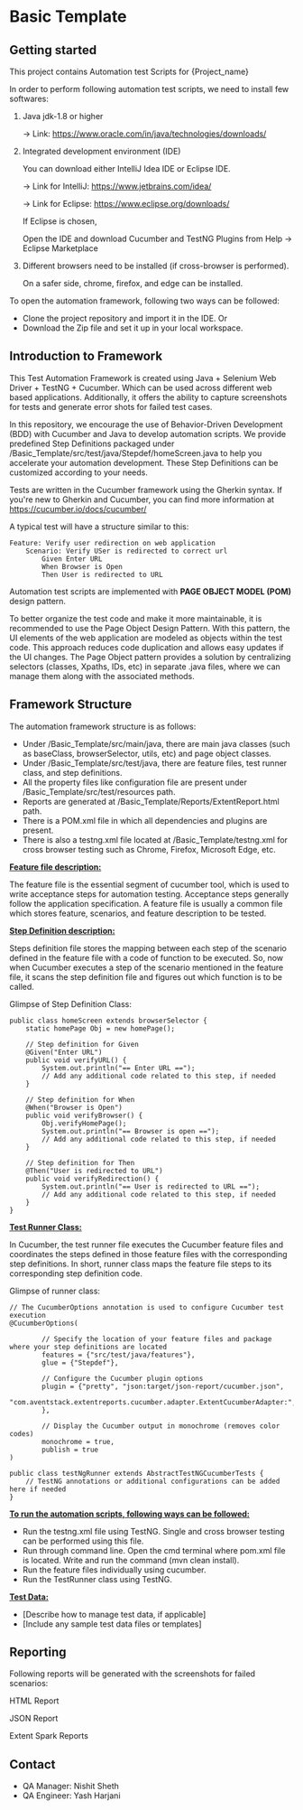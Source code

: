 # Basic Template



## Getting started

This project contains Automation test Scripts for {Project_name}

In order to perform following automation test scripts, we need to install few softwares: 

1. Java jdk-1.8 or higher 

	-> Link: https://www.oracle.com/in/java/technologies/downloads/

2. Integrated development environment (IDE)

	You can download either IntelliJ Idea IDE or Eclipse IDE.

	-> Link for IntelliJ: https://www.jetbrains.com/idea/

	-> Link for Eclipse: https://www.eclipse.org/downloads/

	If Eclipse is chosen, 

	Open the IDE and download Cucumber and TestNG Plugins from Help -> Eclipse Marketplace

3. Different browsers need to be installed (if cross-browser is performed).

	On a safer side, chrome, firefox, and edge can be installed. 

To open the automation framework, following two ways can be followed:

- Clone the project repository and import it in the IDE. Or
- Download the Zip file and set it up in your local workspace.

## Introduction to Framework

This Test Automation Framework is created using Java + Selenium Web Driver + TestNG + Cucumber. Which can be used across different web based applications. 
Additionally, it offers the ability to capture screenshots for tests and generate error shots for failed test cases.

In this repository, we encourage the use of Behavior-Driven Development (BDD) with Cucumber and Java to develop automation scripts. 
We provide predefined Step Definitions packaged under /Basic_Template/src/test/java/Stepdef/homeScreen.java to help you accelerate your automation development. 
These Step Definitions can be customized according to your needs.

Tests are written in the Cucumber framework using the Gherkin syntax. If you're new to Gherkin and Cucumber, you can find more information at https://cucumber.io/docs/cucumber/

A typical test will have a structure similar to this:

	Feature: Verify user redirection on web application
		Scenario: Verify USer is redirected to correct url
			Given Enter URL	
			When Browser is Open	
			Then User is redirected to URL
			


Automation test scripts are implemented with **PAGE OBJECT MODEL (POM)** design pattern.

To better organize the test code and make it more maintainable, it is recommended to use the Page Object Design Pattern. 
With this pattern, the UI elements of the web application are modeled as objects within the test code. This approach reduces code duplication and allows easy updates if the UI changes. 
The Page Object pattern provides a solution by centralizing selectors (classes, Xpaths, IDs, etc) in separate .java files, where we can manage them along with the associated methods. 

## Framework Structure

The automation framework structure is as follows:

- Under /Basic_Template/src/main/java, there are main java classes (such as baseClass, browserSelector, utils, etc) and page object classes. 
- Under /Basic_Template/src/test/java, there are feature files, test runner class, and step definitions.
- All the property files like configuration file are present under /Basic_Template/src/test/resources path.
- Reports are generated at /Basic_Template/Reports/ExtentReport.html path.
- There is a POM.xml file in which all dependencies and plugins are present.
- There is also a testng.xml file located at /Basic_Template/testng.xml for cross browser testing such as Chrome, Firefox, Microsoft Edge, etc.

<ins>**Feature file description:**<ins>

The feature file is the essential segment of cucumber tool, which is used to write acceptance steps for automation testing. 
Acceptance steps generally follow the application specification. A feature file is usually a common file which stores feature, scenarios, and feature description to be tested.

<ins>**Step Definition description:**<ins>

Steps definition file stores the mapping between each step of the scenario defined in the feature file with a code of function to be executed. 
So, now when Cucumber executes a step of the scenario mentioned in the feature file, it scans the step definition file and figures out which function is to be called.

Glimpse of Step Definition Class:

	public class homeScreen extends browserSelector {
		static homePage Obj = new homePage();

		// Step definition for Given
		@Given("Enter URL")
		public void verifyURL() {
			System.out.println("== Enter URL ==");
			// Add any additional code related to this step, if needed
		}

		// Step definition for When
		@When("Browser is Open")
		public void verifyBrowser() {
			Obj.verifyHomePage();
			System.out.println("== Browser is open ==");
			// Add any additional code related to this step, if needed
		}

		// Step definition for Then
		@Then("User is redirected to URL")
		public void verifyRedirection() {
			System.out.println("== User is redirected to URL ==");
			// Add any additional code related to this step, if needed
		}
	}


<ins>**Test Runner Class:**<ins>

In Cucumber, the test runner file executes the Cucumber feature files and coordinates the steps defined in those feature files with the corresponding step definitions.
In short, runner class maps the feature file steps to its corresponding step definition code.

Glimpse of runner class:

	// The CucumberOptions annotation is used to configure Cucumber test execution
	@CucumberOptions(

			// Specify the location of your feature files and package where your step definitions are located
			features = {"src/test/java/features"},
			glue = {"Stepdef"},
			
			// Configure the Cucumber plugin options
			plugin = {"pretty", "json:target/json-report/cucumber.json",
				"com.aventstack.extentreports.cucumber.adapter.ExtentCucumberAdapter:",
			},
			
			// Display the Cucumber output in monochrome (removes color codes)
			monochrome = true,
			publish = true
	)

	public class testNgRunner extends AbstractTestNGCucumberTests {
		// TestNG annotations or additional configurations can be added here if needed
	}


<ins>**To run the automation scripts, following ways can be followed:**<ins>

- Run the testng.xml file using TestNG. Single and cross browser testing can be performed using this file.  
- Run through command line. Open the cmd terminal where pom.xml file is located. Write and run the command (mvn clean install).
- Run the feature files individually using cucumber.
- Run the TestRunner class using TestNG.

<ins>**Test Data:**<ins>

- [Describe how to manage test data, if applicable]
- [Include any sample test data files or templates]

## Reporting

Following reports will be generated with the screenshots for failed scenarios: 

HTML Report

JSON Report

Extent Spark Reports

## Contact

- QA Manager: Nishit Sheth
- QA Engineer: Yash Harjani